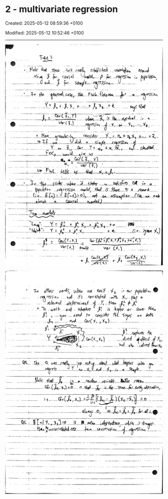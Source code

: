 # 2 - multivariate regression

Created: 2025-05-12 08:59:36 +0100

Modified: 2025-05-12 10:52:46 +0100

---

![](../../media/QE-2---multivariate-regression-image1.jpeg)



![](../../media/QE-2---multivariate-regression-image2.jpeg)




